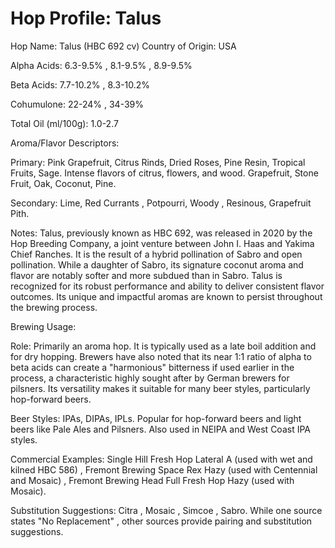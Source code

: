 # Hop Profile: Talus

Hop Name: Talus (HBC 692 cv)
Country of Origin: USA

Alpha Acids: 6.3-9.5% , 8.1-9.5% , 8.9-9.5%

Beta Acids: 7.7-10.2% , 8.3-10.2%

Cohumulone: 22-24% , 34-39%

Total Oil (ml/100g): 1.0-2.7

Aroma/Flavor Descriptors:

Primary: Pink Grapefruit, Citrus Rinds, Dried Roses, Pine Resin, Tropical Fruits, Sage. Intense flavors of citrus, flowers, and wood. Grapefruit, Stone Fruit, Oak, Coconut, Pine.

Secondary: Lime, Red Currants , Potpourri, Woody , Resinous, Grapefruit Pith.

Notes: Talus, previously known as HBC 692, was released in 2020 by the Hop Breeding Company, a joint venture between John I. Haas and Yakima Chief Ranches. It is the result of a hybrid pollination of Sabro and open pollination. While a daughter of Sabro, its signature coconut aroma and flavor are notably softer and more subdued than in Sabro. Talus is recognized for its robust performance and ability to deliver consistent flavor outcomes. Its unique and impactful aromas are known to persist throughout the brewing process.

Brewing Usage:

Role: Primarily an aroma hop. It is typically used as a late boil addition and for dry hopping. Brewers have also noted that its near 1:1 ratio of alpha to beta acids can create a "harmonious" bitterness if used earlier in the process, a characteristic highly sought after by German brewers for pilsners. Its versatility makes it suitable for many beer styles, particularly hop-forward beers.

Beer Styles: IPAs, DIPAs, IPLs. Popular for hop-forward beers and light beers like Pale Ales and Pilsners. Also used in NEIPA and West Coast IPA styles.

Commercial Examples: Single Hill Fresh Hop Lateral A (used with wet and kilned HBC 586) , Fremont Brewing Space Rex Hazy (used with Centennial and Mosaic) , Fremont Brewing Head Full Fresh Hop Hazy (used with Mosaic).

Substitution Suggestions: Citra , Mosaic , Simcoe , Sabro. While one source states "No Replacement" , other sources provide pairing and substitution suggestions.
